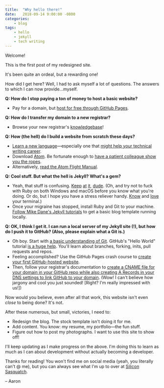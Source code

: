 ```yaml
---
title:  "Why hello there!"
date:   2018-09-14 9:00:00 -0800
categories:
    - blog
tags:
    - hello
    - jekyll
    - tech writing
---
```

Welcome!

This is the first post of my redesigned site.

<!--more-->

It's been quite an ordeal, but a rewarding one!

How did I get here? Well, I had to ask myself a lot of questions. The answers to which I can now provide...myself.

__Q: How do I stop paying a ton of money to host a basic website?__

- Pay for a domain, but [host for free through GitHub Pages](https://pages.github.com/).

__Q: How do I transfer my domain to a new registrar?__
- Browse your new registrar's [knowledgebase](https://www.namecheap.com/support/knowledgebase.aspx)!

__Q: How (the hell) do I build a website from scratch these days?__
- [Learn a new language](https://jekyllrb.com/)—especially one that [might help your technical writing career](https://idratherbewriting.com/2015/04/15/final-analysis-between-dita-and-jekyll/).
- Download [Atom](https://atom.io/). Be fortunate enough to [have a patient colleague show you the ropes](http://www.brianryer.com/).
- Alternatively, [read the Atom Flight Manual](https://flight-manual.atom.io/).

__Q: Cool stuff. But what the hell is Jekyll? What's a gem?__
- Yeah, that stuff is confusing. [Keep](https://jekyllrb.com/tutorials/video-walkthroughs/) [at](https://github.com/rbenv/rbenv#homebrew-on-macos) [it](http://jmcglone.com/guides/github-pages/), [dude](https://stackoverflow.com/questions/35031998/prepending-bundle-exec-to-your-command-may-solve-this-rails). (Oh, and try not to fuck with Ruby on both Windows and macOS before you know what you're doing. Or do, but I hope you have a stress reliever handy. [Know](https://gist.github.com/jirutka/99d57c82fa8981f56fb5) and [love](https://macpaw.com/how-to/use-terminal-on-mac) your terminal.)
- Once your migraine has stopped, install Ruby and Git to your machine. [Follow Mike Dane's Jekyll tutorials](https://www.youtube.com/watch?v=T1itpPvFWHI&list=PLLAZ4kZ9dFpOPV5C5Ay0pHaa0RJFhcmcB) to get a basic blog template running locally.

__Q: OK, I think I get it. I can run a local server of my Jekyll site (!), but how do I push it to GitHub? (Also, please explain what a Git is.)__
- Oh boy. Start with [a basic understanding of Git](https://git-scm.com/book/en/v2/Getting-Started-Git-Basics). GitHub's "Hello World" tutorial [is a huge help](https://guides.github.com/activities/hello-world/). You'll learn about branches, forking, inits, pull requests and repos.
- Feeling accomplished? Use the GitHub Pages crash course to [create your first GitHub-hosted website](https://pages.github.com/).
- Then, follow your registrar's documentation to [create a CNAME file for your domain in your GitHub repo while also creating A Records in your DNS settings to link GitHub to your domain](https://www.namecheap.com/support/knowledgebase/article.aspx/9645/2208/how-do-i-link-my-domain-to-github-pages). (Wow! I can't believe how jargony and cool you just sounded! [Right? I'm really impressed with us!])

Now would you believe, even after all that work, this website isn't even _close_ to being done? It's not.

After these numerous, but small, victories, I need to:
* Redesign the blog. The stock template isn't doing it for me.
* Add content. You know: my resume, my portfolio—the fun stuff.
* Figure out how to post my photographs. I want to use this site to show off!

I'll keep updating as I make progress on the above. I'm doing this to learn as much as I can about development without actually becoming a developer.

Thanks for reading! You won't find me on social media (yeah, you literally can't @ me), but you can always see what I'm up to over at [Silicon Sasquatch](https://www.siliconsasquatch.com/).

– Aaron

